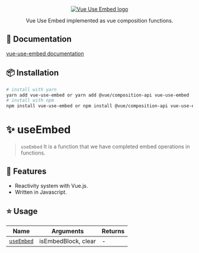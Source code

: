 <p align="center"><a href="/"><img src="https://vue-use-embed.netlify.app/assets/vue-use-embed.png" alt="Vue Use Embed logo"></a></p>
<p align="center">Vue Use Embed implemented as vue composition functions.</p>

## :scroll: Documentation

<a href="https://vue-use-embed.netlify.app" target="_blank" rel="noopener noreferrer">vue-use-embed documentation</a>

## :package: Installation

```bash
# install with yarn
yarn add vue-use-embed or yarn add @vue/composition-api vue-use-embed
# install with npm
npm install vue-use-embed or npm install @vue/composition-api vue-use-embed
```
# :sparkles: useEmbed

> `useEmbed` It is a function that we have completed embed operations in functions.

## :rocket: Features

- Reactivity system with Vue.js.
- Written in Javascript.

## :star: Usage

| Name                        | Arguments           | Returns |
| --------------------------- | ------------------- | ------- |
| [`useEmbed`](./useEmbed.md) | isEmbedBlock, clear | -       |


